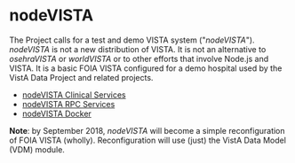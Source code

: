 # nodeVISTA

The Project calls for a test and demo VISTA system ("_nodeVISTA_"). _nodeVISTA_ is not a new distribution of VISTA. It is not an alternative to _osehraVISTA_ or _worldVISTA_ or to other efforts that involve Node.js and VISTA. It is a basic FOIA VISTA configured for a demo hospital used by the VistA Data Project and related projects.


* [nodeVISTA Clinical Services](https://github.com/vistadataproject/nodeVISTA/tree/master/clinicalService#clinical-rest-service)
* [nodeVISTA RPC Services](https://github.com/vistadataproject/nodeVISTA/tree/master/rpcServer#rpc-server)
* [nodeVISTA Docker](https://github.com/vistadataproject/nodeVISTA/tree/master/setupDocker#docker-for-nodevista)


__Note__: by September 2018, _nodeVISTA_ will become a simple reconfiguration of FOIA VISTA (wholly). Reconfiguration will  use (just) the VistA Data Model (VDM) module.

